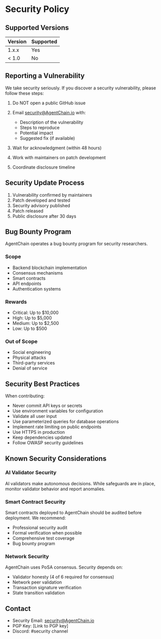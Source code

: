 # Security Policy

## Supported Versions

| Version | Supported          |
| ------- | ------------------ |
| 1.x.x   | Yes                |
| < 1.0   | No                 |

## Reporting a Vulnerability

We take security seriously. If you discover a security vulnerability, please follow these steps:

1. Do NOT open a public GitHub issue
2. Email security@AgentChain.io with:
   - Description of the vulnerability
   - Steps to reproduce
   - Potential impact
   - Suggested fix (if available)

3. Wait for acknowledgment (within 48 hours)
4. Work with maintainers on patch development
5. Coordinate disclosure timeline

## Security Update Process

1. Vulnerability confirmed by maintainers
2. Patch developed and tested
3. Security advisory published
4. Patch released
5. Public disclosure after 30 days

## Bug Bounty Program

AgentChain operates a bug bounty program for security researchers.

### Scope

- Backend blockchain implementation
- Consensus mechanisms
- Smart contracts
- API endpoints
- Authentication systems

### Rewards

- Critical: Up to $10,000
- High: Up to $5,000
- Medium: Up to $2,500
- Low: Up to $500

### Out of Scope

- Social engineering
- Physical attacks
- Third-party services
- Denial of service

## Security Best Practices

When contributing:

- Never commit API keys or secrets
- Use environment variables for configuration
- Validate all user input
- Use parameterized queries for database operations
- Implement rate limiting on public endpoints
- Use HTTPS in production
- Keep dependencies updated
- Follow OWASP security guidelines

## Known Security Considerations

### AI Validator Security

AI validators make autonomous decisions. While safeguards are in place, monitor validator behavior and report anomalies.

### Smart Contract Security

Smart contracts deployed to AgentChain should be audited before deployment. We recommend:

- Professional security audit
- Formal verification when possible
- Comprehensive test coverage
- Bug bounty program

### Network Security

AgentChain uses PoSA consensus. Security depends on:

- Validator honesty (4 of 6 required for consensus)
- Network peer validation
- Transaction signature verification
- State transition validation

## Contact

- Security Email: security@AgentChain.io
- PGP Key: [Link to PGP key]
- Discord: #security channel